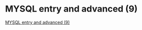 # MYSQL entry and advanced (9)
[MYSQL entry and advanced (9)](https://aiwithcloud.com/2022/09/16/mysql_entry_and_advanced_9/)
